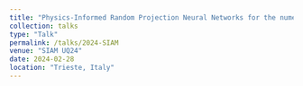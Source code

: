 ```yaml
---
title: "Physics-Informed Random Projection Neural Networks for the numerical solutionof stiff ODEs, DAEs and PDEs"
collection: talks
type: "Talk"
permalink: /talks/2024-SIAM
venue: "SIAM UQ24"
date: 2024-02-28
location: "Trieste, Italy"
---
```


